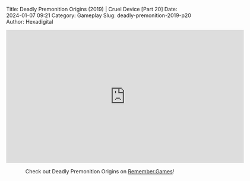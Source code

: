 Title: Deadly Premonition Origins (2019) | Cruel Device [Part 20]
Date: 2024-01-07 09:21
Category: Gameplay
Slug: deadly-premonition-2019-p20
Author: Hexadigital

<center><iframe src="https://www.youtube.com/embed/Ije0nY2gjGk?feature=oembed" allow="accelerometer; autoplay; encrypted-media; gyroscope; picture-in-picture" width="640" height="360" frameborder="0"></iframe>

Check out Deadly Premonition Origins on [Remember.Games](https://remember.games/game/3549/deadly-premonition-origins/)!</center>